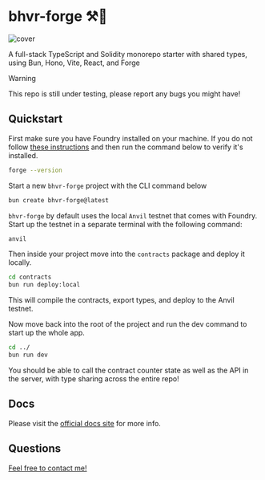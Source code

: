 # bhvr-forge ⚒️🦫

![cover](https://cdn.bhvr.dev/bhvr-forge.png)

A full-stack TypeScript and Solidity monorepo starter with shared types, using Bun, Hono, Vite, React, and Forge

> [!WARNING]
> This repo is still under testing, please report any bugs you might have!

## Quickstart

First make sure you have Foundry installed on your machine. If you do not follow [these instructions](https://getfoundry.sh/introduction/installation/) and then run the command below to verify it's installed.

```bash
forge --version
```

Start a new `bhvr-forge` project with the CLI command below

```bash
bun create bhvr-forge@latest
```

`bhvr-forge` by default uses the local `Anvil` testnet that comes with Foundry. Start up the testnet in a separate terminal with the following command:

```bash
anvil
```

Then inside your project move into the `contracts` package and deploy it locally.

```bash
cd contracts
bun run deploy:local
```

This will compile the contracts, export types, and deploy to the Anvil testnet.

Now move back into the root of the project and run the dev command to start up the whole app.

```bash
cd ../
bun run dev
```

You should be able to call the contract counter state as well as the API in the server, with type sharing across the entire repo!

## Docs

Please visit the [official docs site](https://forge.bhvr.dev) for more info.

## Questions

[Feel free to contact me!](https://stevedylan.dev/links)
